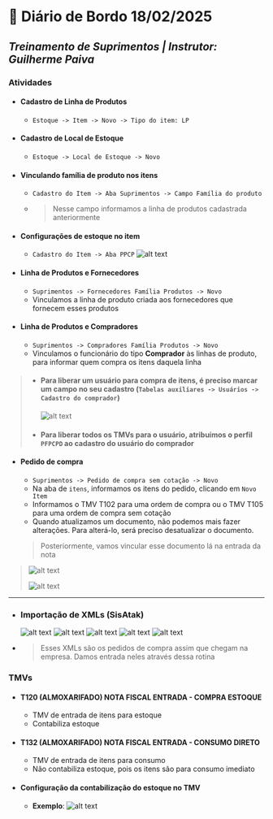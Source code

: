 # 📌 **Diário de Bordo 18/02/2025**
## *Treinamento de Suprimentos | Instrutor: Guilherme Paiva*

### Atividades

- #### Cadastro de Linha de Produtos
    - `Estoque -> Item -> Novo -> Tipo do item: LP`

- #### Cadastro de Local de Estoque
    - `Estoque -> Local de Estoque -> Novo`

- #### Vinculando família de produto nos itens
    - `Cadastro do Item -> Aba Suprimentos -> Campo Família do produto`
    
    - > Nesse campo informamos a linha de produtos cadastrada anteriormente

- #### Configurações de estoque no item
    - `Cadastro do Item -> Aba PPCP`
    ![alt text](../imagens/Screenshot_20.png)

- #### Linha de Produtos e Fornecedores
    - `Suprimentos -> Fornecedores Família Produtos -> Novo`
    - Vinculamos a linha de produto criada aos fornecedores que fornecem esses produtos

- #### Linha de Produtos e Compradores
    - `Suprimentos -> Compradores Família Produtos -> Novo`
    - Vinculamos o funcionário do tipo **Comprador** às linhas de produto, para informar quem compra os itens daquela linha

> - #### Para liberar um usuário para compra de itens, é preciso marcar um campo no seu cadastro (`Tabelas auxiliares -> Usuários -> Cadastro do comprador`)
>   ![alt text](../imagens/Screenshot_21.png)
> - #### Para liberar todos os TMVs para o usuário, atribuímos o perfil `PFPCPD` ao cadastro do usuário do comprador

- #### Pedido de compra
    - `Suprimentos -> Pedido de compra sem cotação -> Novo`
    - Na aba de `itens`, informamos os itens do pedido, clicando em `Novo Item`
    - Informamos o TMV T102 para uma ordem de compra ou o TMV T105 para uma ordem de compra sem cotação
    - Quando atualizamos um documento, não podemos mais fazer alterações. Para alterá-lo, será preciso desatualizar o documento.
    > Posteriormente, vamos vincular esse documento lá na entrada da nota
>   ![alt text](../imagens/Screenshot_43.png)
>   
>   ![alt text](../imagens/Screenshot_44.png)


---

- ### Importação de XMLs (SisAtak)
    ![alt text](../imagens/Screenshot_22.png)
    ![alt text](../imagens/Screenshot_23.png)
    ![alt text](../imagens/Screenshot_24.png)
    ![alt text](../imagens/Screenshot_25.png)
    ![alt text](../imagens/Screenshot_26.png)


 - > Esses XMLs são os pedidos de compra assim que chegam na empresa. Damos entrada neles através dessa rotina

### TMVs

- #### T120 (ALMOXARIFADO) NOTA FISCAL ENTRADA - COMPRA ESTOQUE
    - TMV de entrada de itens para estoque
    - Contabiliza estoque

- #### T132 (ALMOXARIFADO) NOTA FISCAL ENTRADA - CONSUMO DIRETO
    - TMV de entrada de itens para consumo
    - Não contabiliza estoque, pois os itens são para consumo imediato


- #### Configuração da contabilização do estoque no TMV
    - **Exemplo**:
    ![alt text](../imagens/Screenshot_19.png)